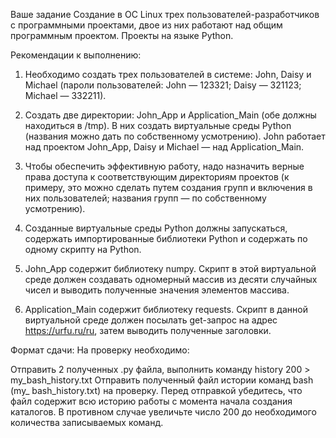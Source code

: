 Ваше задание
Создание в ОС Linux трех пользователей-разработчиков с программными проектами, двое из них работают над общим
программным проектом. Проекты на языке Python.

Рекомендации к выполнению:

1. Необходимо создать трех пользователей в системе: John, Daisy и Michael (пароли пользователей: John — 123321; Daisy —
   321123; Michael — 332211).

2. Создать две директории: John_App и Application_Main (обе должны находиться в /tmp). В них создать виртуальные среды
   Python (названия можно дать по собственному усмотрению). John работает над проектом John_App, Daisy и Michael — над
   Application_Main.

3. Чтобы обеспечить эффективную работу, надо назначить верные права доступа к соответствующим директориям проектов (к
   примеру, это можно сделать путем создания групп и включения в них пользователей; названия групп — по собственному
   усмотрению).

4. Созданные виртуальные среды Python должны запускаться, содержать импортированные библиотеки Python и содержать по
   одному скрипту на Python.

5. John_App содержит библиотеку numpy. Скрипт в этой виртуальной среде должен создавать одномерный массив из десяти
   случайных чисел и выводить полученные значения элементов массива.

6. Application_Main содержит библиотеку requests. Скрипт в данной виртуальной среде должен посылать get-запрос на
   адрес https://urfu.ru/ru, затем выводить полученные заголовки.

Формат сдачи:
На проверку необходимо:

Отправить 2 полученных .py файла, выполнить команду history 200 > my_bash_history.txt
Отправить полученный файл истории команд bash (my_ bash_history.txt) на проверку. Перед отправкой убедитесь, что файл
содержит всю историю работы с момента начала создания каталогов. В противном случае увеличьте число 200 до необходимого
количества записываемых команд.